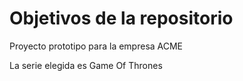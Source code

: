 # Objetivos de la repositorio

Proyecto prototipo para la empresa ACME

La serie elegida es Game Of Thrones


